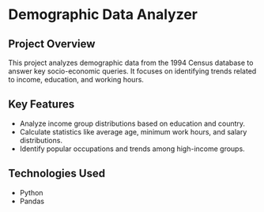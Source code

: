 # Demographic Data Analyzer

## Project Overview
This project analyzes demographic data from the 1994 Census database to answer key socio-economic queries. It focuses on identifying trends related to income, education, and working hours.

## Key Features
- Analyze income group distributions based on education and country.
- Calculate statistics like average age, minimum work hours, and salary distributions.
- Identify popular occupations and trends among high-income groups.

## Technologies Used
- Python
- Pandas
